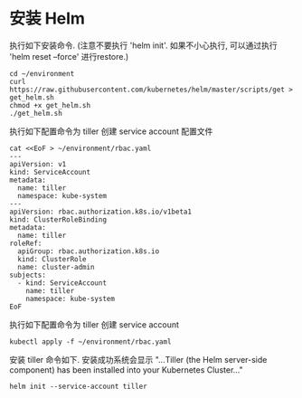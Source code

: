 # 安装 Helm

执行如下安装命令. 
(注意不要执行 'helm init'. 如果不小心执行, 可以通过执行 'helm reset –force' 进行restore.)

```
cd ~/environment
curl https://raw.githubusercontent.com/kubernetes/helm/master/scripts/get > get_helm.sh
chmod +x get_helm.sh
./get_helm.sh
```

执行如下配置命令为 tiller 创建 service account 配置文件

```
cat <<EoF > ~/environment/rbac.yaml
---
apiVersion: v1
kind: ServiceAccount
metadata:
  name: tiller
  namespace: kube-system
---
apiVersion: rbac.authorization.k8s.io/v1beta1
kind: ClusterRoleBinding
metadata:
  name: tiller
roleRef:
  apiGroup: rbac.authorization.k8s.io
  kind: ClusterRole
  name: cluster-admin
subjects:
  - kind: ServiceAccount
    name: tiller
    namespace: kube-system
EoF
```

执行如下配置命令为 tiller 创建 service account

```
kubectl apply -f ~/environment/rbac.yaml
```

安装 tiller 命令如下. 安装成功系统会显示 "...Tiller (the Helm server-side component) has been installed into your Kubernetes Cluster..."

```
helm init --service-account tiller
```
